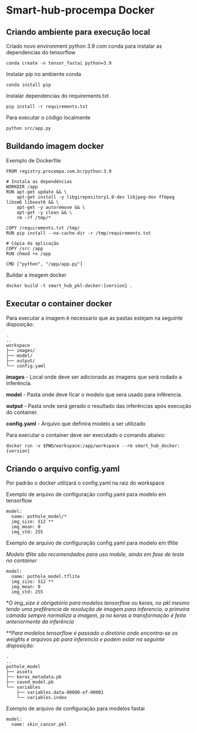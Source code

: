 # Smart-hub-procempa Docker

## Criando ambiente para execução local

Criado novo environment python 3.9 com conda para instalar as dependencias do tensorflow

`conda create -n tensor_fastai python=3.9`

Instalar pip no ambiente conda

`conda install pip`

Instalar dependencias do requirements.txt

`pip install -r requirements.txt`

Para executar o código localmente

`python src/app.py`

## Buildando imagem docker

Exemplo de Dockerfile

```
FROM registry.procempa.com.br/python:3.9

# Instala as dependências
WORKDIR /app
RUN apt-get update && \
	apt-get install -y libgirepository1.0-dev libjpeg-dev ffmpeg libsm6 libxext6 && \
	apt-get -y autoremove && \
	apt-get -y clean && \
	rm -rf /tmp/*

COPY /requirements.txt /tmp/
RUN pip install --no-cache-dir -r /tmp/requirements.txt

# Cópia da aplicação
COPY /src /app
RUN chmod +x /app

CMD ["python", "/app/app.py"]
```

Buildar a imagem docker

`docker build -t smart_hub_pkl-docker:{version} .`

## Executar o container docker

Para executar a imagem é necessario que as pastas estejam na seguinte disposição:
 
```
.
..
workspace
├── images/
├── model/
├── output/
└── config.yaml
```

**images** - Local onde deve ser adicionado as imagens que será rodado a inferência.

**model** - Pasta onde deve ficar o modelo que sera usado para infêrencia.

**output** - Pasta onde será gerado o resultado das inferências após execução do container.

**config.yaml** - Arquivo que definira modelo a ser utilizado


Para executar o container deve ser executado o comando abaixo:

`docker run -v $PWD/workspace:/app/workspace --rm smart_hub_docker:{version}`

## Criando o arquivo config.yaml

Por padrão o docker utilizará o config.yaml na raiz do workspace

Exemplo de arquivo de configuração config.yaml para modelo em tensorflow

```
model:
  name: pothole_model/*
  img_size: 512 **
  img_mean: 0
  img_std: 255
```


Exemplo de arquivo de configuração config.yaml para modelo em tflite

*Modelo tflite são recomendados para uso mobile, ainda em fase de teste no container*

```
model:
  name: pothole_model.tflite
  img_size: 512 **
  img_mean: 0
  img_std: 255
```


**O img_size é obrigatório para modelos tensorflow ou keras, no pkl mesmo tendo uma prefêrencia de resolução de imagem para inferencia, a primeira camada sempre normaliza a imagem, ja no keras a transformação é feita anteriormente da inferência*

***Para modelos tensorflow é passado o diretório onde encontra-se os weights e arquivos pb para inferencia e podem estar na seguinte disposição:* 
```
.
..
pothole_model
├── assets
├── keras_metadata.pb
├── saved_model.pb
└── variables
    ├── variables.data-00000-of-00001
    └── variables.index

```

Exemplo de arquivo de configuração para modelos fastai

```
model:
  name: skin_cancer.pkl
```
